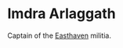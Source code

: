 # Imdra Arlaggath

Captain of the [Easthaven](../../Places/Ten%20Towns/Easthaven/Easthaven.md) militia.